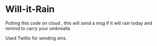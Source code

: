 # Will-it-Rain

Putting this code on cloud , this will send a msg if it will rain today and remind to carry your umbrealla

Used Twillio for sending sms.
